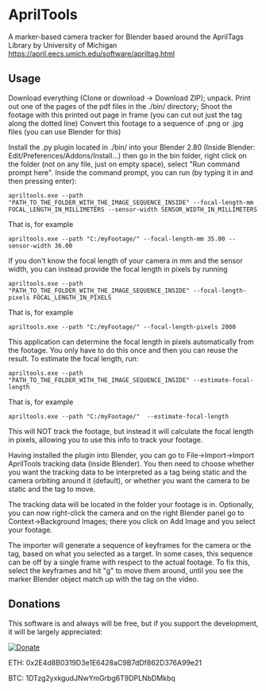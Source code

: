 # AprilTools
A marker-based camera tracker for Blender based around the AprilTags Library by University of Michigan
https://april.eecs.umich.edu/software/apriltag.html

## Usage
Download everything (Clone or download -> Download ZIP); unpack.
Print out one of the pages of the pdf files in the ./bin/ directory;
Shoot the footage with this printed out page in frame (you can cut out just the tag along the dotted line)
Convert this footage to a sequence of .png or .jpg files (you can use Blender for this)

  Install the .py plugin located in ./bin/ into your Blender 2.80 (Inside Blender: Edit/Preferences/Addons/Install...) then go in the bin folder, right click on the folder (not on any file, just on empty space), select "Run command prompt here". Inside the command prompt, you can run (by typing it in and then pressing enter):
  
```
apriltools.exe --path "PATH_TO_THE_FOLDER_WITH_THE_IMAGE_SEQUENCE_INSIDE" --focal-length-mm FOCAL_LENGTH_IN_MILLIMETERS --sensor-width SENSOR_WIDTH_IN_MILLIMETERS
```

That is, for example
```
apriltools.exe --path "C:/myFootage/" --focal-length-mm 35.00 --sensor-width 36.00
```
If you don't know the focal length of your camera in mm and the sensor width, you can instead provide the focal length in pixels by running
```
apriltools.exe --path "PATH_TO_THE_FOLDER_WITH_THE_IMAGE_SEQUENCE_INSIDE" --focal-length-pixels FOCAL_LENGTH_IN_PIXELS
```
That is, for example
```
apriltools.exe --path "C:/myFootage/" --focal-length-pixels 2000
```
This application can determine the focal length in pixels automatically from the footage. You only have to do this once and then you can reuse the result. To estimate the focal length, run:

```
apriltools.exe --path "PATH_TO_THE_FOLDER_WITH_THE_IMAGE_SEQUENCE_INSIDE" --estimate-focal-length
```
That is, for example
```
apriltools.exe --path "C:/myFootage/"  --estimate-focal-length
```
This will NOT track the footage, but instead it will calculate the focal length in pixels, allowing you to use this info to track your footage.

Having installed the plugin into Blender, you can go to File->Import->Import AprilTools tracking data (inside Blender).
You then need to choose whether you want the tracking data to be interpreted as a tag being static and the camera orbiting around it (default), or whether you want the camera to be static and the tag to move.

The tracking data will be located in the folder your footage is in. 
Optionally, you can now right-click the camera and on the right Blender panel go to Context->Background Images; there you click on Add Image and you select your footage.

The importer will generate a sequence of keyframes for the camera or the tag, based on what you selected as a target. In some cases, this sequence can be off by a single frame with respect to the actual footage. To fix this, select the keyframes and hit "g" to move them around, until you see the marker Blender object match up with the tag on the video.

## Donations

This software is and always will be free, but if you support the development, it will be largely appreciated:

[![Donate](https://img.shields.io/badge/Donate-PayPal-green.svg)](https://www.paypal.com/cgi-bin/webscr?cmd=_s-xclick&hosted_button_id=QHXE57NKFC3QL)

ETH: 0x2E4d8B0319D3e1E6428aC9B7dDf862D376A99e21

BTC: 1DTzg2yxkgudJNwYmGrbg6T9DPLNbDMkbq
